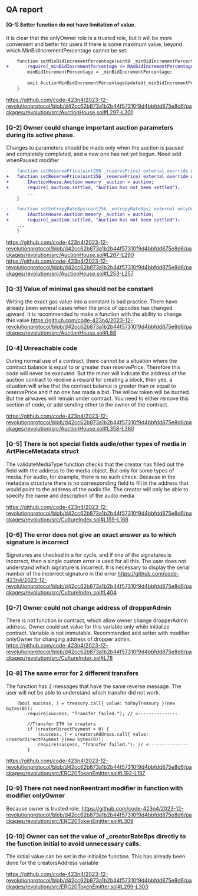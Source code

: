## QA report



#### [Q-1] Setter function do not have limitation of value.
It is clear that the onlyOwner role is a trusted role, but it will be more convenient and better for users if there is some maximum value, beyond which MinBidIncrementPercentage cannot be set.
```diff
    function setMinBidIncrementPercentage(uint8 _minBidIncrementPercentage) external override onlyOwner {
+       require(_minBidIncrementPercentage <= MAXBidIncrementPercentage, "Too big value");
		minBidIncrementPercentage = _minBidIncrementPercentage;
		
        emit AuctionMinBidIncrementPercentageUpdated(_minBidIncrementPercentage);
    }
```
https://github.com/code-423n4/2023-12-revolutionprotocol/blob/d42cc62b873a1b2b44f57310f9d4bbfdd875e8d6/packages/revolution/src/AuctionHouse.sol#L297-L301

### [Q-2] Owner could change important auction parameters during its active phase.
Changes to parameters should be made only when the auction is paused and completely completed, and a new one has not yet begun. Need add whenPaused modifier

```diff
-   function setReservePrice(uint256 _reservePrice) external override onlyOwner {
+   function setReservePrice(uint256 _reservePrice) external override whenPaused onlyOwner {
+       IAuctionHouse.Auction memory _auction = auction;
+       require(_auction.settled, "Auction has not been settled");
        ...
    }

-   function setEntropyRateBps(uint256 _entropyRateBps) external onlyOwner {
+       IAuctionHouse.Auction memory _auction = auction;
+       require(_auction.settled, "Auction has not been settled");
    ...
    }
```
https://github.com/code-423n4/2023-12-revolutionprotocol/blob/d42cc62b873a1b2b44f57310f9d4bbfdd875e8d6/packages/revolution/src/AuctionHouse.sol#L287-L290
https://github.com/code-423n4/2023-12-revolutionprotocol/blob/d42cc62b873a1b2b44f57310f9d4bbfdd875e8d6/packages/revolution/src/AuctionHouse.sol#L253-L257

### [Q-3] Value of minimal gas should not be constant
Writing the exact gas value into a constant is bad practice. There have already been several cases when the price of opcodes has changed upward. It is recommended to make a function with the ability to change this value
https://github.com/code-423n4/2023-12-revolutionprotocol/blob/d42cc62b873a1b2b44f57310f9d4bbfdd875e8d6/packages/revolution/src/AuctionHouse.sol#L88

### [Q-4] Unreachable code
During normal use of a contract, there cannot be a situation where the contract balance is equal to or greater than reservePrice. Therefore this code will never be executed. But the miner will indicate the address of the auction contract to receive a reward for creating a block, then yes, a situation will arise that the contract balance is greater than or equal to reservePrice and if no one has made a bid. The willow token will be burned. But the airwaves will remain under contract. You need to either remove this section of code, or add sending ether to the owner of the contract.

https://github.com/code-423n4/2023-12-revolutionprotocol/blob/d42cc62b873a1b2b44f57310f9d4bbfdd875e8d6/packages/revolution/src/AuctionHouse.sol#L358-L360

### [Q-5] There is not special fields audio/other types of media in ArtPieceMetadata struct
The validateMediaType function checks that the creator has filled out the field with the address to the media object. But only for some types of media. For audio, for example, there is no such check. Because in the metadata structure there is no corresponding field to fill in the address that would point to the address of the audio file. The creator will only be able to specify the name and description of the audio media

https://github.com/code-423n4/2023-12-revolutionprotocol/blob/d42cc62b873a1b2b44f57310f9d4bbfdd875e8d6/packages/revolution/src/CultureIndex.sol#L159-L168

### [Q-6] The error does not give an exact answer as to which signature is incorrect
Signatures are checked in a for cycle, and if one of the signatures is incorrect, then a single custom error is used for all this. The user does not understand which signature is incorrect. It is necessary to display the serial number of the incorrect signature in the error
https://github.com/code-423n4/2023-12-revolutionprotocol/blob/d42cc62b873a1b2b44f57310f9d4bbfdd875e8d6/packages/revolution/src/CultureIndex.sol#L404

### [Q-7] Owner could not change address of dropperAdmin
There is not function in contract, which allow owner change dropperAdmin address. Owner could set value for this variable only while initialize contract. Variable is not immutable. Recommended add setter with modifier onlyOwner for changing address of dropper admin. 
https://github.com/code-423n4/2023-12-revolutionprotocol/blob/d42cc62b873a1b2b44f57310f9d4bbfdd875e8d6/packages/revolution/src/CultureIndex.sol#L78

### [Q-8] The same error for 2 different transfers
The function has 2 messages that have the same reverse message. The user will not be able to understand which transfer did not work. 
```solidity
    (bool success, ) = treasury.call{ value: toPayTreasury }(new bytes(0));
        require(success, "Transfer failed."); // <---------------
      
        //Transfer ETH to creators
        if (creatorDirectPayment > 0) {
            (success, ) = creatorsAddress.call{ value: creatorDirectPayment }(new bytes(0));
            require(success, "Transfer failed."); // <---------------
        }
```
https://github.com/code-423n4/2023-12-revolutionprotocol/blob/d42cc62b873a1b2b44f57310f9d4bbfdd875e8d6/packages/revolution/src/ERC20TokenEmitter.sol#L192-L197

### [Q-9] There not need nonReentrant modifier in function with modifier onlyOwner
Because owner is trusted role. 
https://github.com/code-423n4/2023-12-revolutionprotocol/blob/d42cc62b873a1b2b44f57310f9d4bbfdd875e8d6/packages/revolution/src/ERC20TokenEmitter.sol#L309

### [Q-10] Owner can set the value of _creatorRateBps directly to the function initial to avoid unnecessary calls.
The initial value can be set in the initialize function. This has already been done for the creatorsAddress variable

https://github.com/code-423n4/2023-12-revolutionprotocol/blob/d42cc62b873a1b2b44f57310f9d4bbfdd875e8d6/packages/revolution/src/ERC20TokenEmitter.sol#L299-L303